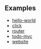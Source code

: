 ## Examples

+ [hello-world][hello-world-example]
+ [click][click-example]
+ [router][router-example]
+ [todo-mvc][todo-mvc]
+ [website][website]

[hello-world-example]: https://github.com/elvisjs/elvis/tree/master/examples/hello-world
[click-example]: https://github.com/elvisjs/elvis/tree/master/examples/click
[router-example]: https://github.com/elvisjs/elvis/tree/master/examples/router
[todo-mvc]: https://github.com/elvisjs/elvis/tree/master/examples/todo-mvc
[website]: https://github.com/elvisjs/elvis/tree/master/examples/website
